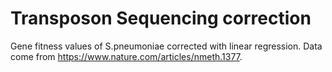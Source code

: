 # Transposon Sequencing correction

Gene fitness values of S.pneumoniae corrected with linear regression.
Data come from https://www.nature.com/articles/nmeth.1377.